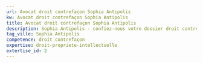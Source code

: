 ```yaml
---
url: Avocat droit contrefaçon Sophia Antipolis
kw: Avocat droit contrefaçon Sophia Antipolis
title: Avocat droit contrefaçon Sophia Antipolis
description: Sophia Antipolis - confiez-nous votre dossier droit contrefaçon
tag_ville: Sophia Antipolis
competence: droit contrefaçon
expertise: droit-propriete-intellectuelle
extertise_id: 2
---
```

